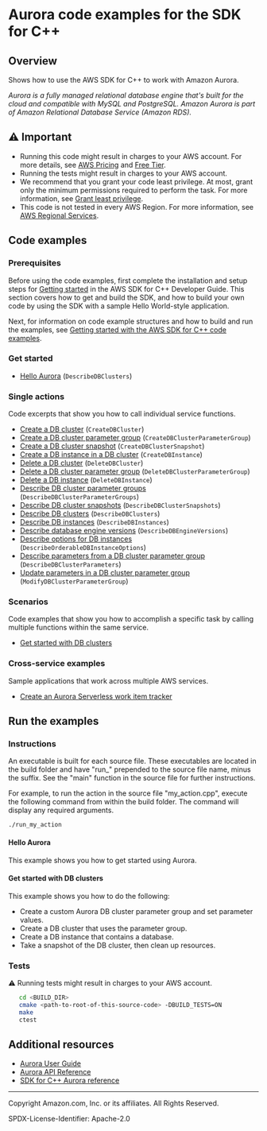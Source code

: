 # Aurora code examples for the SDK for C++

## Overview

Shows how to use the AWS SDK for C++ to work with Amazon Aurora.

<!--custom.overview.start-->
<!--custom.overview.end-->

_Aurora is a fully managed relational database engine that's built for the cloud and compatible with MySQL and PostgreSQL. Amazon Aurora is part of Amazon Relational Database Service (Amazon RDS)._

## ⚠ Important

* Running this code might result in charges to your AWS account. For more details, see [AWS Pricing](https://aws.amazon.com/pricing/?aws-products-pricing.sort-by=item.additionalFields.productNameLowercase&aws-products-pricing.sort-order=asc&awsf.Free%20Tier%20Type=*all&awsf.tech-category=*all) and [Free Tier](https://aws.amazon.com/free/?all-free-tier.sort-by=item.additionalFields.SortRank&all-free-tier.sort-order=asc&awsf.Free%20Tier%20Types=*all&awsf.Free%20Tier%20Categories=*all).
* Running the tests might result in charges to your AWS account.
* We recommend that you grant your code least privilege. At most, grant only the minimum permissions required to perform the task. For more information, see [Grant least privilege](https://docs.aws.amazon.com/IAM/latest/UserGuide/best-practices.html#grant-least-privilege).
* This code is not tested in every AWS Region. For more information, see [AWS Regional Services](https://aws.amazon.com/about-aws/global-infrastructure/regional-product-services).

<!--custom.important.start-->
<!--custom.important.end-->

## Code examples

### Prerequisites



Before using the code examples, first complete the installation and setup steps
for [Getting started](https://docs.aws.amazon.com/sdk-for-cpp/v1/developer-guide/getting-started.html) in the AWS SDK for
C++ Developer Guide.
This section covers how to get and build the SDK, and how to build your own code by using the SDK with a
sample Hello World-style application.

Next, for information on code example structures and how to build and run the examples, see [Getting started with the AWS SDK for C++ code examples](https://docs.aws.amazon.com/sdk-for-cpp/v1/developer-guide/getting-started-code-examples.html).


<!--custom.prerequisites.start-->
<!--custom.prerequisites.end-->

### Get started

- [Hello Aurora](hello_aurora/CMakeLists.txt#L4) (`DescribeDBClusters`)


### Single actions

Code excerpts that show you how to call individual service functions.

- [Create a DB cluster](getting_started_with_db_clusters.cpp#L499) (`CreateDBCluster`)
- [Create a DB cluster parameter group](getting_started_with_db_clusters.cpp#L335) (`CreateDBClusterParameterGroup`)
- [Create a DB cluster snapshot](getting_started_with_db_clusters.cpp#L663) (`CreateDBClusterSnapshot`)
- [Create a DB instance in a DB cluster](getting_started_with_db_clusters.cpp#L590) (`CreateDBInstance`)
- [Delete a DB cluster](getting_started_with_db_clusters.cpp#L1033) (`DeleteDBCluster`)
- [Delete a DB cluster parameter group](getting_started_with_db_clusters.cpp#L1103) (`DeleteDBClusterParameterGroup`)
- [Delete a DB instance](getting_started_with_db_clusters.cpp#L1003) (`DeleteDBInstance`)
- [Describe DB cluster parameter groups](getting_started_with_db_clusters.cpp#L297) (`DescribeDBClusterParameterGroups`)
- [Describe DB cluster snapshots](getting_started_with_db_clusters.cpp#L703) (`DescribeDBClusterSnapshots`)
- [Describe DB clusters](getting_started_with_db_clusters.cpp#L748) (`DescribeDBClusters`)
- [Describe DB instances](getting_started_with_db_clusters.cpp#L885) (`DescribeDBInstances`)
- [Describe database engine versions](getting_started_with_db_clusters.cpp#L847) (`DescribeDBEngineVersions`)
- [Describe options for DB instances](getting_started_with_db_clusters.cpp#L925) (`DescribeOrderableDBInstanceOptions`)
- [Describe parameters from a DB cluster parameter group](getting_started_with_db_clusters.cpp#L788) (`DescribeDBClusterParameters`)
- [Update parameters in a DB cluster parameter group](getting_started_with_db_clusters.cpp#L404) (`ModifyDBClusterParameterGroup`)

### Scenarios

Code examples that show you how to accomplish a specific task by calling multiple
functions within the same service.

- [Get started with DB clusters](getting_started_with_db_clusters.cpp)

### Cross-service examples

Sample applications that work across multiple AWS services.

- [Create an Aurora Serverless work item tracker](../../example_code/cross-service/serverless-aurora)


<!--custom.examples.start-->
<!--custom.examples.end-->

## Run the examples

### Instructions

An executable is built for each source file. These executables are located in the build folder and have
"run_" prepended to the source file name, minus the suffix. See the "main" function in the source file for further instructions.

For example, to run the action in the source file "my_action.cpp", execute the following command from within the build folder. The command
will display any required arguments.

```
./run_my_action
```

<!--custom.instructions.start-->
<!--custom.instructions.end-->

#### Hello Aurora

This example shows you how to get started using Aurora.



#### Get started with DB clusters

This example shows you how to do the following:

- Create a custom Aurora DB cluster parameter group and set parameter values.
- Create a DB cluster that uses the parameter group.
- Create a DB instance that contains a database.
- Take a snapshot of the DB cluster, then clean up resources.

<!--custom.scenario_prereqs.aurora_Scenario_GetStartedClusters.start-->
<!--custom.scenario_prereqs.aurora_Scenario_GetStartedClusters.end-->


<!--custom.scenarios.aurora_Scenario_GetStartedClusters.start-->
<!--custom.scenarios.aurora_Scenario_GetStartedClusters.end-->

### Tests

⚠ Running tests might result in charges to your AWS account.



```sh
   cd <BUILD_DIR>
   cmake <path-to-root-of-this-source-code> -DBUILD_TESTS=ON
   make
   ctest
```


<!--custom.tests.start-->
<!--custom.tests.end-->

## Additional resources

- [Aurora User Guide](https://docs.aws.amazon.com/AmazonRDS/latest/AuroraUserGuide/CHAP_AuroraOverview.html)
- [Aurora API Reference](https://docs.aws.amazon.com/AmazonRDS/latest/APIReference/Welcome.html)
- [SDK for C++ Aurora reference](https://sdk.amazonaws.com/cpp/api/LATEST/aws-cpp-sdk-aurora/html/annotated.html)

<!--custom.resources.start-->
<!--custom.resources.end-->

---

Copyright Amazon.com, Inc. or its affiliates. All Rights Reserved.

SPDX-License-Identifier: Apache-2.0